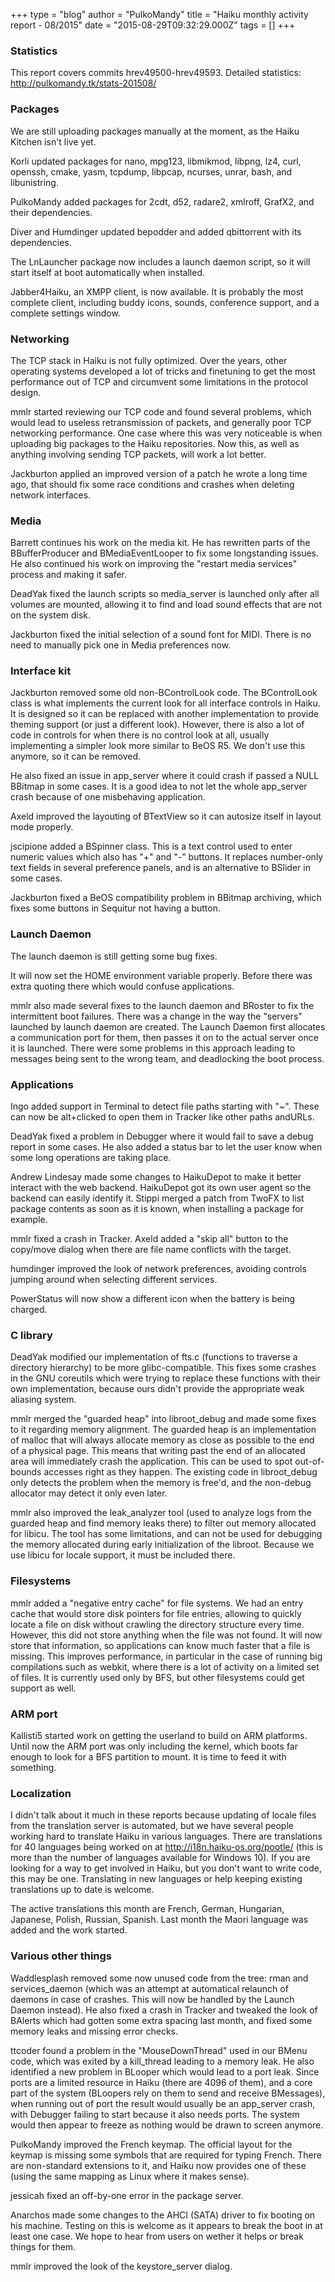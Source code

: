 +++
type = "blog"
author = "PulkoMandy"
title = "Haiku monthly activity report - 08/2015"
date = "2015-08-29T09:32:29.000Z"
tags = []
+++

<h3>Statistics</h3>

This report covers commits hrev49500-hrev49593.
Detailed statistics: http://pulkomandy.tk/stats-201508/
<!--more-->
<h3>Packages</h3>

We are still uploading packages manually at the moment, as the Haiku Kitchen isn't live yet.

Korli updated packages for nano, mpg123, libmikmod, libpng, lz4, curl, openssh, cmake, yasm, tcpdump, libpcap, ncurses, unrar, bash, and libunistring.

PulkoMandy added packages for 2cdt, d52, radare2, xmlroff, GrafX2, and their dependencies.

Diver and Humdinger updated bepodder and added qbittorrent with its dependencies.

The LnLauncher package now includes a launch daemon script, so it will start itself at boot automatically when installed.

Jabber4Haiku, an XMPP client, is now available. It is probably the most complete client, including buddy icons, sounds, conference support, and a complete settings window.

<h3>Networking</h3>

The TCP stack in Haiku is not fully optimized. Over the years, other operating systems developed a lot of tricks and finetuning to get the most performance out of TCP and circumvent some limitations in the protocol design.

mmlr started reviewing our TCP code and found several problems, which would lead to useless retransmission of packets, and generally poor TCP networking performance. One case where this was very noticeable is when uploading big packages to the Haiku repositories. Now this, as well as anything involving sending TCP packets, will work a lot better.

Jackburton applied an improved version of a patch he wrote a long time ago, that should fix some race conditions and crashes when deleting network interfaces.

<h3>Media</h3>

Barrett continues his work on the media kit. He has rewritten parts of the BBufferProducer and BMediaEventLooper to fix some longstanding issues. He also continued his work on improving the "restart media services" process and making it safer.

DeadYak fixed the launch scripts so media_server is launched only after all volumes are mounted, allowing it to find and load sound effects that are not on the system disk.

Jackburton fixed the initial selection of a sound font for MIDI. There is no need to manually pick one in Media preferences now.

<h3>Interface kit</h3>

Jackburton removed some old non-BControlLook code. The BControlLook class is what implements the current look for all interface controls in Haiku. It is designed so it can be replaced with another implementation to provide theming support (or just a different look). However, there is also a lot of code in controls for when there is no control look at all, usually implementing a simpler look more similar to BeOS R5. We don't use this anymore, so it can be removed.

He also fixed an issue in app_server where it could crash if passed a NULL BBitmap in some cases. It is a good idea to not let the whole app_server crash because of one misbehaving application.

Axeld improved the layouting of BTextView so it can autosize itself in layout mode properly.

jscipione added a BSpinner class. This is a text control used to enter numeric values which also has "+" and "-" buttons. It replaces number-only text fields in several preference panels, and is an alternative to BSlider in some cases.

Jackburton fixed a BeOS compatibility problem in BBitmap archiving, which fixes some buttons in Sequitur not having a button.

<h3>Launch Daemon</h3>

The launch daemon is still getting some bug fixes.

It will now set the HOME environment variable properly. Before there was extra quoting there which would confuse applications.

mmlr also made several fixes to the launch daemon and BRoster to fix the intermittent boot failures. There was a change in the way the "servers" launched by launch daemon are created. The Launch Daemon first allocates a communication port for them, then passes it on to the actual server once it is launched. There were some problems in this approach leading to messages being sent to the wrong team, and deadlocking the boot process.

<h3>Applications</h3>

Ingo added support in Terminal to detect file paths starting with "~". These can now be alt+clicked to open them in Tracker like other paths andURLs.

DeadYak fixed a problem in Debugger where it would fail to save a debug report in some cases. He also added a status bar to let the user know when some long operations are taking place.

Andrew Lindesay made some changes to HaikuDepot to make it better interact with the web backend. HaikuDepot got its own user agent so the backend can easily identify it. Stippi merged a patch from TwoFX to list package contents as soon as it is known, when installing a package for example.

mmlr fixed a crash in Tracker. Axeld added a "skip all" button to the copy/move dialog when there are file name conflicts with the target.

humdinger improved the look of network preferences, avoiding controls jumping around when selecting different services.

PowerStatus will now show a different icon when the battery is being charged.

<h3>C library</h3>

DeadYak modified our implementation of fts.c (functions to traverse a directory hierarchy) to be more glibc-compatible. This fixes some crashes in the GNU coreutils which were trying to replace these functions with their own implementation, because ours didn't provide the appropriate weak aliasing system.

mmlr merged the "guarded heap" into libroot_debug and made some fixes to it regarding memory alignment. The guarded heap is an implementation of malloc that will always allocate memory as close as possible to the end of a physical page. This means that writing past the end of an allocated area will immediately crash the application. This can be used to spot out-of-bounds accesses right as they happen. The existing code in libroot_debug only detects the problem when the memory is free'd, and the non-debug allocator may detect it only even later.

mmlr also improved the leak_analyzer tool (used to analyze logs from the guarded heap and find memory leaks there) to filter out memory allocated for libicu. The tool has some limitations, and can not be used for debugging the memory allocated during early initialization of the libroot. Because we use libicu for locale support, it must be included there.

<h3>Filesystems</h3>

mmlr added a "negative entry cache" for file systems. We had an entry cache that would store disk pointers for file entries, allowing to quickly locate a file on disk without crawling the directory structure every time. However, this did not store anything when the file was not found. It will now store that information, so applications can know much faster that a file is missing. This improves performance, in particular in the case of running big compilations such as webkit, where there is a lot of activity on a limited set of files. It is currently used only by BFS, but other filesystems could get support as well.

<h3>ARM port</h3>

Kallisti5 started work on getting the userland to build on ARM platforms. Until now the ARM port was only including the kernel, which boots far enough to look for a BFS partition to mount. It is time to feed it with something.

<h3>Localization</h3>

I didn't talk about it much in these reports because updating of locale files from the translation server is automated, but we have several people working hard to translate Haiku in various languages. There are translations for 40 languages being worked on at http://i18n.haiku-os.org/pootle/ (this is more than the number of languages available for Windows 10). If you are looking for a way to get involved in Haiku, but you don't want to write code, this may be one. Translating in new languages or help keeping existing translations up to date is welcome.

The active translations this month are French, German, Hungarian, Japanese, Polish, Russian, Spanish. Last month the Maori language was added and the work started.

<h3>Various other things</h3>

Waddlesplash removed some now unused code from the tree: rman and services_daemon (which was an attempt at automatical relaunch of daemons in case of crashes. This will now be handled by the Launch Daemon instead). He also fixed a crash in Tracker and tweaked the look of BAlerts which had gotten some extra spacing last month, and fixed some memory leaks and missing error checks.

ttcoder found a problem in the "MouseDownThread" used in our BMenu code, which was exited by a kill_thread leading to a memory leak. He also identified a new problem in BLooper which would lead to a port leak. Since ports are a limited resource in Haiku (there are 4096 of them), and a core part of the system (BLoopers rely on them to send and receive BMessages), when running out of port the result would usually be an app_server crash, with Debugger failing to start because it also needs ports. The system would then appear to freeze as nothing would be drawn to screen anymore.

PulkoMandy improved the French keymap. The official layout for the keymap is missing some symbols that are required for typing French. There are non-standard extensions to it, and Haiku now provides one of these (using the same mapping as Linux where it makes sense).

jessicah fixed an off-by-one error in the package server.

Anarchos made some changes to the AHCI (SATA) driver to fix booting on his machine. Testing on this is welcome as it appears to break the boot in at least one case. We hope to hear from users on wether it helps or break things for them.

mmlr improved the look of the keystore_server dialog.